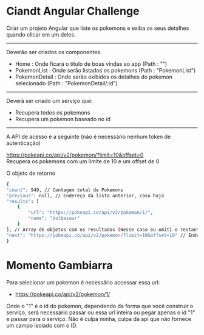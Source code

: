 # Ciandt Angular Challenge

Criar um projeto Angular que liste os pokemons e exiba os seus detalhes quando clicar em um deles.

---
Deverão ser criados os componentes

- Home : Onde ficará o título de boas vindas ao app (Path : "")
- PokemonList : Onde serão listados os pokemons (Path : "PokemonList")
- PokemonDetail : Onde serão exibidos os detalhes do pokemon selecionado (Path : "PokemonDetail/:id")
---
Deverá ser criado um serviço que:

- Recupera todos os pokemons
- Recupera um pokemon baseado no id
---
A API de acesso é a seguinte (não é necessário nenhum token de autenticação)

https://pokeapi.co/api/v2/pokemon/?limit=10&offset=0   
Recupera os pokemons com um limite de 10 e um offset de 0

O objeto de retorno
```sh
{
"count": 949, // Contagem total de Pokemons
"previous": null, // Endereço da lista anterior, caso haja
"results": [
    {
        "url": "https://pokeapi.co/api/v2/pokemon/1/",
        "name": "bulbasaur"
    }
], // Array de objetos com os resultados (Nesse caso eu omiti o restante para essa documentação)
"next": "https://pokeapi.co/api/v2/pokemon/?limit=10&offset=10" // Endereço da próxima lista
}
```

# Momento Gambiarra

Para selecionar um pokemon é necessário accessar essa url:
- https://pokeapi.co/api/v2/pokemon/1/

Onde o "1" é o id do pokemon, dependendo da forma que você construir o serviço, será necessário passar ou essa url inteira ou pegar apenas o id "1" e passar para o serviço. Não é culpa minha, culpa da api que não fornece um campo isolado com o ID.
